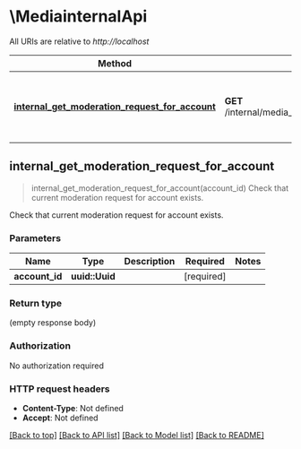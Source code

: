 # \MediainternalApi

All URIs are relative to *http://localhost*

Method | HTTP request | Description
------------- | ------------- | -------------
[**internal_get_moderation_request_for_account**](MediainternalApi.md#internal_get_moderation_request_for_account) | **GET** /internal/media_api/moderation/request/{account_id} | Check that current moderation request for account exists.



## internal_get_moderation_request_for_account

> internal_get_moderation_request_for_account(account_id)
Check that current moderation request for account exists.

Check that current moderation request for account exists. 

### Parameters


Name | Type | Description  | Required | Notes
------------- | ------------- | ------------- | ------------- | -------------
**account_id** | **uuid::Uuid** |  | [required] |

### Return type

 (empty response body)

### Authorization

No authorization required

### HTTP request headers

- **Content-Type**: Not defined
- **Accept**: Not defined

[[Back to top]](#) [[Back to API list]](../README.md#documentation-for-api-endpoints) [[Back to Model list]](../README.md#documentation-for-models) [[Back to README]](../README.md)

